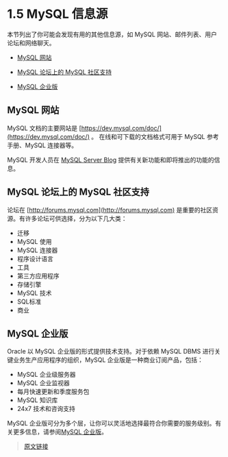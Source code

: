 # 1.5 MySQL 信息源

本节列出了你可能会发现有用的其他信息源，如 MySQL 网站、邮件列表、用户论坛和网络聊天。

- [MySQL 网站](/1/1.5/information-sources.html#MySQL-网站)

- [MySQL 论坛上的 MySQL 社区支持](/1/1.5/information-sources.html#MySQL-论坛上的-MySQL-社区支持)

- [MySQL 企业版](/1/1.5/information-sources.html#MySQL-企业版)

## MySQL 网站

MySQL 文档的主要网站是 [https://dev.mysql.com/doc/](https://dev.mysql.com/doc/) 。 在线和可下载的文档格式可用于 MySQL 参考手册、MySQL 连接器等。

MySQL 开发人员在 [MySQL Server Blog]([https://dev.mysql.com/doc/](http://mysqlserverteam.com/)) 提供有关新功能和即将推出的功能的信息。

## MySQL 论坛上的 MySQL 社区支持

论坛在 [http://forums.mysql.com](http://forums.mysql.com) 是重要的社区资源。有许多论坛可供选择，分为以下几大类：

- 迁移
- MySQL 使用
- MySQL 连接器
- 程序设计语言
- 工具
- 第三方应用程序
- 存储引擎
- MySQL 技术
- SQL标准
- 商业

## MySQL 企业版

Oracle 以 MySQL 企业版的形式提供技术支持。对于依赖 MySQL DBMS 进行关键业务生产应用程序的组织，MySQL 企业版是一种商业订阅产品，包括：

- MySQL 企业级服务器
- MySQL 企业监视器
- 每月快速更新和季度服务包
- MySQL 知识库
- 24x7 技术和咨询支持

MySQL 企业版可分为多个层，让你可以灵活地选择最符合你需要的服务级别。有关更多信息，请参阅[MySQL 企业版]([https://www.mysql.com/products/enterprise/](https://www.mysql.com/products/enterprise/))。

> [原文链接](https://dev.mysql.com/doc/refman/8.0/en/information-sources.html)
